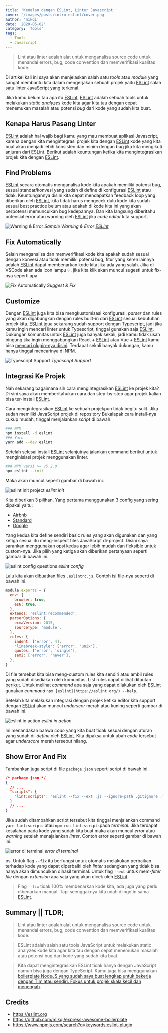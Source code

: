 ```yaml
---
title: 'Kenalan dengan ESLint, Linter Javascript'
cover: '/images/posts/intro-eslint/cover.png'
author: 'mikqi'
date: '2020-05-02'
category: 'Tools'
tags:
  - Tools
  - Javascript
---
```


> Lint atau linter adalah alat untuk menganalisa source code untuk menandai errors, bug, code convention dan memverifikasi kualitas kode.

Di artikel kali ini saya akan menjelaskan salah satu _tools_ atau _module_ yang sangat membantu kita dalam mengerjakan sebuah projek yaitu [ESLint](https://eslint.org/) salah satu linter JavaScript yang terkenal.

Jika kamu belum tau apa itu [ESLint](https://eslint.org/), [ESLint](https://eslint.org/) adalah sebuah tools untuk melakukan _static analyzes_ kode kita agar kita tau dengan cepat menemukan masalah atau potensi _bug_ dari kode yang sudah kita buat.

## Kenapa Harus Pasang Linter

[ESLint](https://eslint.org/) adalah hal wajib bagi kamu yang mau membuat aplikasi Javascript, karena dengan kita mengintegrasi projek kita dengan [ESLint](https://eslint.org/) kode yang kita buat akan menjadi lebih konsisten dan minim dengan bug jika kita mengikuti anjuran dari [ESLint](https://eslint.org/). Berikut adalah keuntungan ketika kita mengintegrasikan projek kita dengan [ESLint](https://eslint.org/).

## Find Problems

[ESLint](https://eslint.org/) secara otomatis menganalisa kode kita apakah memiliki potensi bug, sesuai standar/konvesi yang sudah di define di konfigurasi [ESLint](https://eslint.org/) atau tidak. Keuntungannya disini kita cepat mendapatkan feedback loop yang diberikan oleh [ESLint](https://eslint.org/), kita tidak harus mengecek dulu kode kita sudah sesuai best practice belum atau adakah di kode kita ini yang akan berpotensi memunculkan bug kedepannya. Dan kita langsung diberitahu potensial error atau warning oleh [ESLint](https://eslint.org/) jika _code editor_ kita support.

![Warning & Error](/images/posts/code-quality-linter/cover.jpg)
_Sample Warning & Error [ESLint](https://eslint.org/)_

## Fix Automatically

Selain menganalisa dan memverifikasi kode kita apakah sudah sesuai dengan konvesi atau tidak memiliki potensi bug, fitur yang keren lainnya adalah [ESLint](https://eslint.org/) dapat membenarkan kode kita jika ada yang salah. Jika di VSCode akan ada icon lampu 💡, jika kita klik akan muncul sugesti untuk fix-nya seperti apa.

![Fix Automatically](/images/posts/intro-eslint/fix-ts.gif)
_Suggest & Fix_

## Customize

Dengan [ESLint](https://eslint.org/) juga kita bisa mengkustomisasi konfigurasi, _parser_ dan rules yang akan digabungkan dengan rules built-in dari [ESLint](https://eslint.org/) sesuai kebutuhan projek kita. [ESLint](https://eslint.org/) jgua sekarang sudah support dengan Typescript, jadi jika kamu ingin mencari linter untuk Typescript, tinggal gunakan saja [ESLint](https://eslint.org/). Dukungan komunitas untuk [ESLint](https://eslint.org/) juga banyak sekali, jadi kamu tidak usah bingung jika ingin menggabungkan React + [ESLint](https://eslint.org/) atau Vue + [ESLint](https://eslint.org/) kamu bisa [mencari plugin-nya disini](https://www.npmjs.com/search?q=keywords:eslint-plugin). Terdapat sekali banyak dukungan, kamu hanya tinggal mencarinya di [NPM](https://www.npmjs.com/).

![Typescript Support](/images/posts/intro-eslint/typescript-support.png)
_Typescript Support_

## Integrasi Ke Projek

Nah sekarang bagaimana sih cara mengintegrasikan [ESLint](https://eslint.org/) ke projek kita? Di sini saya akan memberitahukan cara dan step-by-step agar projek kalian bisa ter-install [ESLint](https://eslint.org/).

Cara mengintegrasikan [ESLint](https://eslint.org/) ke sebuah projekpun tidak begitu sulit. Jika sudah memiliki JavaScript projek di repository Bukalapak cara install-nya cukup mudah, tinggal menjalankan _script_ di bawah.

```bash
### NPM
npm install -d eslint
### Yarn
yarn add --dev eslint
```

Setelah selesai install [ESLint](https://eslint.org/) selanjutnya jalankan command berikut untuk menginisiasi projek menggunakan linter.

```bash
### NPM versi >= v5.2.0
npx eslint --init
```

Maka akan muncul seperti gambar di bawah ini.

![eslint init project](/images/posts/code-quality-linter/eslint-init.jpg)
_eslint init_

Kita diberikan 3 pilihan.
Yang pertama menggunakan 3 config yang sering dipakai yaitu:

- [Airbnb](https://github.com/airbnb/javascript)
- [Standard](https://github.com/standard/standard)
- [Google](https://github.com/google/eslint-config-google)

Yang kedua kita define sendiri basic rules yang akan digunakan dan yang ketiga sesuai itu meng-inspect files JavaScript di-project. Disini saya sarankan menggunakan opsi kedua agar lebih mudah dan fleksible untuk custom-nya. Jika pilih yang ketiga akan diberikan pertanyaan seperti gambar di bawah ini.

![eslint config questions](/images/posts/code-quality-linter/eslint-question.jpg)
_eslint config_

Lalu kita akan dibuatkan files `.eslintrc.js`. Contoh isi file-nya seperti di bawah ini.

```javascript
module.exports = {
  env: {
    browser: true,
    es6: true,
  },
  extends: 'eslint:recommended',
  parserOptions: {
    ecmaVersion: 2015,
    sourceType: 'module',
  },
  rules: {
    indent: ['error', 4],
    'linebreak-style': ['error', 'unix'],
    quotes: ['error', 'single'],
    semi: ['error', 'never'],
  },
}
```

Di file tersebut kita bisa meng-custom rules kita sendiri atau ambil rules yang sudah disediakan oleh komunitas. List rules dapat dilihat ditautan [berikut](https://eslint.org/docs/rules/).
Untuk melihat _command_ apa saja yang dapat dilakukan oleh [ESLint](https://eslint.org/) gunakan _command_ `npx [eslint](https://eslint.org/) --help`.

Setelah kita melakukan integrasi dengan projek ketika editor kita support dengan [ESLint](https://eslint.org/) akan muncul _underscor_ merah atau kuning seperti gambar di bawah ini.

![eslint in action](/images/posts/code-quality-linter/eslint-action.jpg)
_eslint in action_

Ini menandakan bahwa _code_ yang kita buat tidak sesuai dengan aturan yang sudah di-_define_ oleh [ESLint](https://eslint.org/). Kita dipaksa untuk ubah _code_ tersebut agar _underscore_ merah tersebut hilang.

## Show Error And Fix

Tambahkan juga script di file `package.json` seperti script di bawah ini.

```json
/* package.json */
{
  // ...
  "scripts": {
    "lint:scripts": "eslint --fix --ext .js --ignore-path .gitignore ."
  }
  // ...
}
```

Jika sudah ditambahkan script tersebut kita tinggal menjalankan command `yarn lint:scripts` atau `npm run lint:scripts`pada _terminal_. Jika terdapat kesalahan pada kode yang sudah kita buat maka akan muncul _error_ atau _warning_ setelah menajalankan _linter_. Contoh error seperti gambar di bawah ini.

![error di terminal](/images/posts/code-quality-linter/eslint-terminal.jpg)
_error di terminal_

ps. Untuk flag `--fix` itu berfungsi untuk otomatis melakukan perbaikan terhadap kode yang dapat diperbaiki oleh _linter_ sedangkan yang tidak bisa hanya akan dimunculkan dihasil terminal.
Untuk flag `--ext` untuk mem-_filter_ _file_ dengan _extension_ apa saja yang akan dicek oleh [ESLint](https://eslint.org/).

> Flag `--fix` tidak 100% membenarkan kode kita, ada juga yang perlu dibenarkan manual. Tapi seenggaknya kita udah diingetin sama [ESLint](https://eslint.org/).

## Summary || TLDR;

> Lint atau linter adalah alat untuk menganalisa source code untuk menandai errors, bug, code convention dan memverifikasi kualitas kode.

> ESLint adalah salah satu tools JavaScript untuk melakukan static analyzes kode kita agar kita tau dengan cepat menemukan masalah atau potensi bug dari kode yang sudah kita buat.

> Kita dapat mengintegrasikan ESLint tidak hanya dengan JavaScript namun bisa juga dengan TypeScript.
> Kamu juga bisa menggunakan [boilerplate NodeJS yang sudah saya buat lengkap untuk bekerja dengan Tim atau sendiri. Fokus untuk projek skala kecil dan menengah](https://github.com/mikqi/express-awesome-boilerplate).

## Credits

- <https://eslint.org>
- <https://github.com/mikqi/express-awesome-boilerplate>
- <https://www.npmjs.com/search?q=keywords:eslint-plugin>
